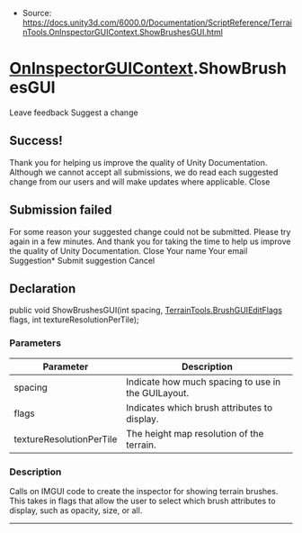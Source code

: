 * Source: https://docs.unity3d.com/6000.0/Documentation/ScriptReference/TerrainTools.OnInspectorGUIContext.ShowBrushesGUI.html

#  [OnInspectorGUIContext](https://docs.unity3d.com/6000.0/Documentation/ScriptReference/TerrainTools.OnInspectorGUIContext.html).ShowBrushesGUI
Leave feedback
Suggest a change
## Success!
Thank you for helping us improve the quality of Unity Documentation. Although we cannot accept all submissions, we do read each suggested change from our users and will make updates where applicable.
Close
## Submission failed
For some reason your suggested change could not be submitted. Please <a>try again</a> in a few minutes. And thank you for taking the time to help us improve the quality of Unity Documentation.
Close
Your name Your email Suggestion* Submit suggestion
Cancel
## Declaration
public void ShowBrushesGUI(int spacing, [TerrainTools.BrushGUIEditFlags](https://docs.unity3d.com/6000.0/Documentation/ScriptReference/TerrainTools.BrushGUIEditFlags.html) flags, int textureResolutionPerTile); 
### Parameters
Parameter | Description  
---|---  
spacing | Indicate how much spacing to use in the GUILayout.  
flags | Indicates which brush attributes to display.  
textureResolutionPerTile | The height map resolution of the terrain.  
### Description
Calls on IMGUI code to create the inspector for showing terrain brushes. This takes in flags that allow the user to select which brush attributes to display, such as opacity, size, or all.
* * *
